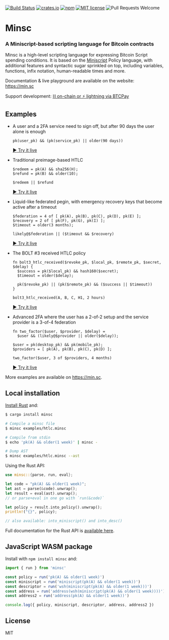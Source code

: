 [![Build Status](https://travis-ci.org/shesek/minsc.svg?branch=master)](https://travis-ci.org/shesek/minsc)
[![crates.io](https://img.shields.io/crates/v/minsc.svg)](https://crates.io/crates/minsc)
[![npm](https://img.shields.io/npm/v/minsc.svg?color=blue)](https://www.npmjs.com/package/minsc)
[![MIT license](https://img.shields.io/github/license/shesek/minsc.svg?color=yellow)](https://github.com/shesek/minsc/blob/master/LICENSE)
![Pull Requests Welcome](https://img.shields.io/badge/PRs-welcome-brightgreen.svg)

# Minsc

### A Miniscript-based scripting language for Bitcoin contracts

Minsc is a high-level scripting language for expressing Bitcoin Script spending conditions.
It is based on the [Miniscript](http://bitcoin.sipa.be/miniscript/) Policy language,
with additional features and syntactic sugar sprinkled on top, including variables, functions, infix notation, human-readable times and more.

Documentation & live playground are available on the website: https://min.sc

Support development: [⛓️ on-chain or ⚡ lightning via BTCPay](https://btcpay.shesek.info/)

## Examples

- A user and a 2FA service need to sign off, but after 90 days the user alone is enough
  ```hack
  pk(user_pk) && (pk(service_pk) || older(90 days))
  ```
  [:arrow_forward: Try it live](https://min.sc/#c=%2F%2F%20A%20user%20and%20a%202FA%20service%20need%20to%20sign%20off%2C%20but%20after%2090%20days%20the%20user%20alone%20is%20enough%0A%0Apk%28user_pk%29%20%26%26%20%28pk%28service_pk%29%20%7C%7C%20older%2890%20days%29%29)

- Traditional preimage-based HTLC
  ```hack
  $redeem = pk(A) && sha256(H);
  $refund = pk(B) && older(10);

  $redeem || $refund
  ```
  [:arrow_forward: Try it live](https://min.sc/#c=%2F%2F%20Traditional%20preimage-based%20HTLC%0A%0A%24redeem%20%3D%20pk%28A%29%20%26%26%20sha256%28H%29%3B%0A%24refund%20%3D%20pk%28B%29%20%26%26%20older%2810%29%3B%0A%0A%24redeem%20%7C%7C%20%24refund)

- Liquid-like federated pegin, with emergency recovery keys that become active after a timeout
  ```hack
  $federation = 4 of [ pk(A), pk(B), pk(C), pk(D), pk(E) ];
  $recovery = 2 of [ pk(F), pk(G), pk(I) ];
  $timeout = older(3 months);

  likely@$federation || ($timeout && $recovery)
  ```
  [:arrow_forward: Try it live](https://min.sc/#c=%2F%2F%20Liquid-like%20federated%20pegin%2C%20with%20emergency%20recovery%20keys%0A%0A%24federation%20%3D%204%20of%20%5B%20pk%28A%29%2C%20pk%28B%29%2C%20pk%28C%29%2C%20pk%28D%29%2C%20pk%28E%29%20%5D%3B%20%0A%24recovery%20%3D%202%20of%20%5B%20pk%28F%29%2C%20pk%28G%29%2C%20pk%28I%29%20%5D%3B%0A%24timeout%20%3D%20older%283%20months%29%3B%0A%0Alikely%40%24federation%20%7C%7C%20%28%24timeout%20%26%26%20%24recovery%29)

- The BOLT #3 received HTLC policy
  ```hack
  fn bolt3_htlc_received($revoke_pk, $local_pk, $remote_pk, $secret, $delay) {
    $success = pk($local_pk) && hash160($secret);
    $timeout = older($delay);

    pk($revoke_pk) || (pk($remote_pk) && ($success || $timeout))
  }

  bolt3_htlc_received(A, B, C, H1, 2 hours)
  ```
  [:arrow_forward: Try it live](https://min.sc/#c=%2F%2F%20The%20BOLT%20%233%20received%20HTLC%20policy%0A%0Afn%20bolt3_htlc_received%28%24revoke_pk%2C%20%24local_pk%2C%20%24remote_pk%2C%20%24secret%2C%20%24delay%29%20%7B%0A%20%20%24success%20%3D%20pk%28%24local_pk%29%20%26%26%20hash160%28%24secret%29%3B%0A%20%20%24timeout%20%3D%20older%28%24delay%29%3B%0A%0A%20%20pk%28%24revoke_pk%29%20%7C%7C%20%28pk%28%24remote_pk%29%20%26%26%20%28%24success%20%7C%7C%20%24timeout%29%29%0A%7D%0A%0Abolt3_htlc_received%28A%2C%20B%2C%20C%2C%20H1%2C%202%20hours%29)

- Advanced 2FA where the user has a 2-of-2 setup and the service provider is a 3-of-4 federation
  ```hack
  fn two_factor($user, $provider, $delay) =
    $user && (likely@$provider || older($delay));

  $user = pk(desktop_pk) && pk(mobile_pk);
  $providers = [ pk(A), pk(B), pk(C), pk(D) ];

  two_factor($user, 3 of $providers, 4 months)
  ```
  [:arrow_forward: Try it live](https://min.sc/#c=%2F%2F%20Two%20factor%20authentication%20with%20a%20timeout%20recovery%20clause%0Afn%20two_factor%28%24user%2C%20%24provider%2C%20%24delay%29%20%3D%20%0A%20%20%24user%20%26%26%20%28likely%40%24provider%20%7C%7C%20older%28%24delay%29%29%3B%0A%0A%2F%2F%202FA%20where%20the%20user%20has%20a%202-of-2%20setup%20and%20the%20provider%20is%20a%203-of-4%20federation%0A%0A%24user%20%3D%20pk%28desktop_pk%29%20%26%26%20pk%28mobile_pk%29%3B%0A%24providers%20%3D%20%5B%20pk%28A%29%2C%20pk%28B%29%2C%20pk%28C%29%2C%20pk%28D%29%20%5D%3B%0A%0Atwo_factor%28%24user%2C%203%20of%20%24providers%2C%204%20months%29)

More examples are available on https://min.sc.

## Local installation

[Install Rust](https://rustup.rs/) and:

```bash
$ cargo install minsc

# Compile a minsc file
$ minsc examples/htlc.minsc

# Compile from stdin
$ echo 'pk(A) && older(1 week)' | minsc -

# Dump AST
$ minsc examples/htlc.minsc --ast
```

Using the Rust API:
```rust
use minsc::{parse, run, eval};

let code = "pk(A) && older(1 week)";
let ast = parse(&code).unwrap();
let result = eval(ast).unwrap();
// or parse+eval in one go with `run(&code)`

let policy = result.into_policy().unwrap();
println!("{}", policy);

// also available: into_miniscript() and into_desc()
```

Full documentation for the Rust API is [available here](https://docs.rs/minsc/).

## JavaScript WASM package

Install with `npm install minsc` and:

```js
import { run } from 'minsc'

const policy = run('pk(A) && older(1 week)')
const miniscript = run('miniscript(pk(A) && older(1 week))')
const descriptor = run('wsh(miniscript(pk(A) && older(1 week)))')
const address = run('address(wsh(miniscript(pk(A) && older(1 week))))')
const address2 = run('address(pk(A) && older(1 week))')

console.log({ policy, miniscript, descriptor, address, address2 })
```


## License
MIT
